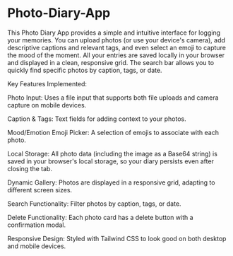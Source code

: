 # Photo-Diary-App

This Photo Diary App provides a simple and intuitive interface for logging your memories. You can upload photos (or use your device's camera), add descriptive captions and relevant tags, and even select an emoji to capture the mood of the moment. All your entries are saved locally in your browser and displayed in a clean, responsive grid. The search bar allows you to quickly find specific photos by caption, tags, or date.

Key Features Implemented:

Photo Input: Uses a file input that supports both file uploads and camera capture on mobile devices.

Caption & Tags: Text fields for adding context to your photos.

Mood/Emotion Emoji Picker: A selection of emojis to associate with each photo.

Local Storage: All photo data (including the image as a Base64 string) is saved in your browser's local storage, so your diary persists even after closing the tab.

Dynamic Gallery: Photos are displayed in a responsive grid, adapting to different screen sizes.

Search Functionality: Filter photos by caption, tags, or date.

Delete Functionality: Each photo card has a delete button with a confirmation modal.

Responsive Design: Styled with Tailwind CSS to look good on both desktop and mobile devices.
